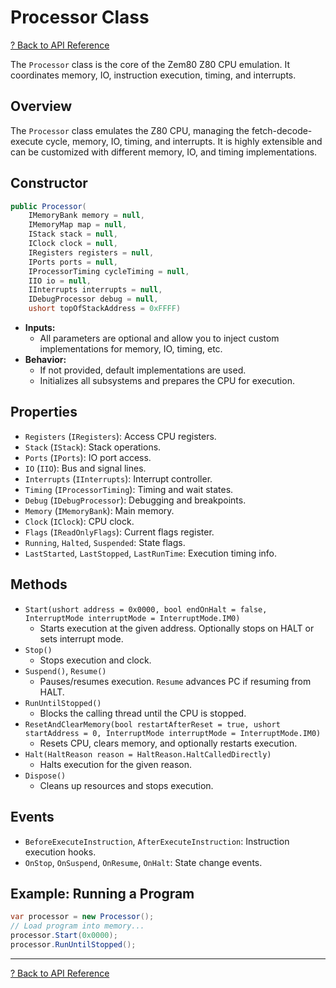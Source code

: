 # Processor Class

[? Back to API Reference](README.md)

The `Processor` class is the core of the Zem80 Z80 CPU emulation. It coordinates memory, IO, instruction execution, timing, and interrupts.

## Overview
The `Processor` class emulates the Z80 CPU, managing the fetch-decode-execute cycle, memory, IO, timing, and interrupts. It is highly extensible and can be customized with different memory, IO, and timing implementations.

## Constructor
````csharp
public Processor(
    IMemoryBank memory = null,
    IMemoryMap map = null,
    IStack stack = null,
    IClock clock = null,
    IRegisters registers = null,
    IPorts ports = null,
    IProcessorTiming cycleTiming = null,
    IIO io = null,
    IInterrupts interrupts = null,
    IDebugProcessor debug = null,
    ushort topOfStackAddress = 0xFFFF)
````
- **Inputs:**
    - All parameters are optional and allow you to inject custom implementations for memory, IO, timing, etc.
- **Behavior:**
    - If not provided, default implementations are used.
    - Initializes all subsystems and prepares the CPU for execution.

## Properties
- `Registers` (`IRegisters`): Access CPU registers.
- `Stack` (`IStack`): Stack operations.
- `Ports` (`IPorts`): IO port access.
- `IO` (`IIO`): Bus and signal lines.
- `Interrupts` (`IInterrupts`): Interrupt controller.
- `Timing` (`IProcessorTiming`): Timing and wait states.
- `Debug` (`IDebugProcessor`): Debugging and breakpoints.
- `Memory` (`IMemoryBank`): Main memory.
- `Clock` (`IClock`): CPU clock.
- `Flags` (`IReadOnlyFlags`): Current flags register.
- `Running`, `Halted`, `Suspended`: State flags.
- `LastStarted`, `LastStopped`, `LastRunTime`: Execution timing info.

## Methods
- `Start(ushort address = 0x0000, bool endOnHalt = false, InterruptMode interruptMode = InterruptMode.IM0)`
    - Starts execution at the given address. Optionally stops on HALT or sets interrupt mode.
- `Stop()`
    - Stops execution and clock.
- `Suspend()`, `Resume()`
    - Pauses/resumes execution. `Resume` advances PC if resuming from HALT.
- `RunUntilStopped()`
    - Blocks the calling thread until the CPU is stopped.
- `ResetAndClearMemory(bool restartAfterReset = true, ushort startAddress = 0, InterruptMode interruptMode = InterruptMode.IM0)`
    - Resets CPU, clears memory, and optionally restarts execution.
- `Halt(HaltReason reason = HaltReason.HaltCalledDirectly)`
    - Halts execution for the given reason.
- `Dispose()`
    - Cleans up resources and stops execution.

## Events
- `BeforeExecuteInstruction`, `AfterExecuteInstruction`: Instruction execution hooks.
- `OnStop`, `OnSuspend`, `OnResume`, `OnHalt`: State change events.

## Example: Running a Program
````csharp
var processor = new Processor();
// Load program into memory...
processor.Start(0x0000);
processor.RunUntilStopped();
````

---

[? Back to API Reference](README.md)
